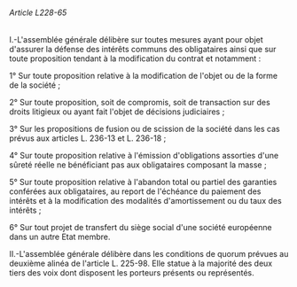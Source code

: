 ###### Article L228-65

I.-L'assemblée générale délibère sur toutes mesures ayant pour objet d'assurer la défense des intérêts communs des obligataires ainsi que sur toute proposition tendant à la modification du contrat et notamment :

1° Sur toute proposition relative à la modification de l'objet ou de la forme de la société ;

2° Sur toute proposition, soit de compromis, soit de transaction sur des droits litigieux ou ayant fait l'objet de décisions judiciaires ;

3° Sur les propositions de fusion ou de scission de la société dans les cas prévus aux articles L. 236-13 et L. 236-18 ;

4° Sur toute proposition relative à l'émission d'obligations assorties d'une sûreté réelle ne bénéficiant pas aux obligataires composant la masse ;

5° Sur toute proposition relative à l'abandon total ou partiel des garanties conférées aux obligataires, au report de l'échéance du paiement des intérêts et à la modification des modalités d'amortissement ou du taux des intérêts ;

6° Sur tout projet de transfert du siège social d'une société européenne dans un autre Etat membre.

II.-L'assemblée générale délibère dans les conditions de quorum prévues au deuxième alinéa de l'article L. 225-98. Elle statue à la majorité des deux tiers des voix dont disposent les porteurs présents ou représentés.


